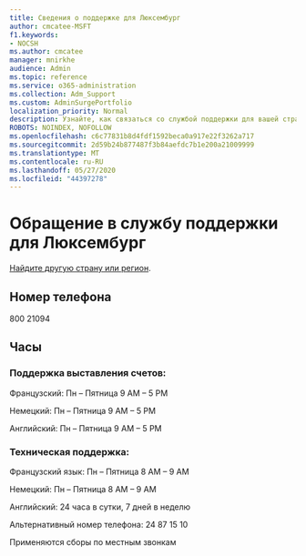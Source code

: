 ```yaml
---
title: Сведения о поддержке для Люксембург
author: cmcatee-MSFT
f1.keywords:
- NOCSH
ms.author: cmcatee
manager: mnirkhe
audience: Admin
ms.topic: reference
ms.service: o365-administration
ms.collection: Adm_Support
ms.custom: AdminSurgePortfolio
localization_priority: Normal
description: Узнайте, как связаться со службой поддержки для вашей страны или региона.
ROBOTS: NOINDEX, NOFOLLOW
ms.openlocfilehash: c6c77831b8d4fdf1592beca0a917e22f3262a717
ms.sourcegitcommit: 2d59b24b877487f3b84aefdc7b1e200a21009999
ms.translationtype: MT
ms.contentlocale: ru-RU
ms.lasthandoff: 05/27/2020
ms.locfileid: "44397278"
---
```

# <a name="contact-support-for-luxembourg"></a>Обращение в службу поддержки для Люксембург

[Найдите другую страну или регион](../contact-support-for-business-products.md).

## <a name="phone-number"></a>Номер телефона
800 21094

## <a name="hours"></a>Часы
### <a name="billing-support"></a>Поддержка выставления счетов:

Французский: Пн – Пятница 9 AM – 5 PM

Немецкий: Пн – Пятница 9 AM – 5 PM

Английский: Пн – Пятница 9 AM – 5 PM

### <a name="technical-support"></a>Техническая поддержка:

Французский язык: Пн – Пятница 8 AM – 9 AM

Немецкий: Пн – Пятница 8 AM – 9 AM

Английский: 24 часа в сутки, 7 дней в неделю

Альтернативный номер телефона: 24 87 15 10

Применяются сборы по местным звонкам

